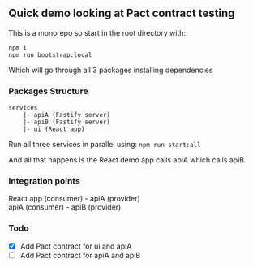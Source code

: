 ## Quick demo looking at Pact contract testing

This is a monorepo so start in the root directory with:

```
npm i
npm run bootstrap:local
```

Which will go through all 3 packages installing dependencies

### Packages Structure

```
services
    |- apiA (Fastify server)
    |- apiB (Fastify server)
    |- ui (React app)

```

Run all three services in parallel using:
`npm run start:all`

And all that happens is the React demo app calls apiA which calls apiB.

### Integration points

React app (consumer) - apiA (provider)  
apiA (consumer) - apiB (provider)

### Todo

- [x] Add Pact contract for ui and apiA
- [ ] Add Pact contract for apiA and apiB

